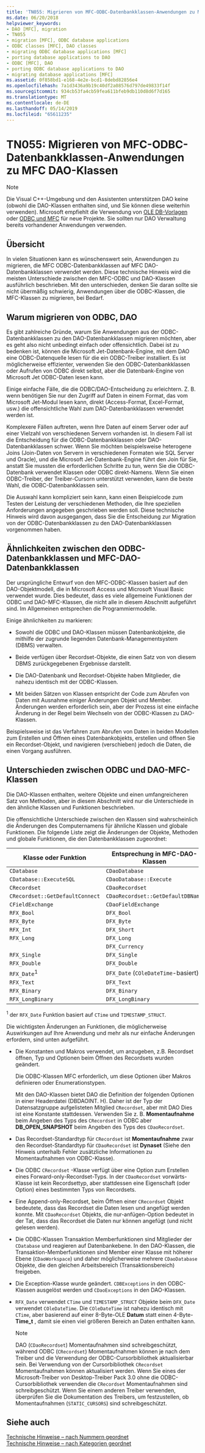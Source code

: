 ```yaml
---
title: 'TN055: Migrieren von MFC-ODBC-Datenbankklassen-Anwendungen zu MFC DAO-Klassen'
ms.date: 06/20/2018
helpviewer_keywords:
- DAO [MFC], migration
- TN055
- migration [MFC], ODBC database applications
- ODBC classes [MFC], DAO classes
- migrating ODBC database applications [MFC]
- porting database applications to DAO
- ODBC [MFC], DAO
- porting ODBC database applications to DAO
- migrating database applications [MFC]
ms.assetid: 0f858bd1-e168-4e2e-bcd1-8debd82856e4
ms.openlocfilehash: 7a1d3436a9b19c40df2a08576d797de49833f14f
ms.sourcegitcommit: 934cb53fa4cb59fea611bfeb9db110d8d6f7d165
ms.translationtype: MT
ms.contentlocale: de-DE
ms.lasthandoff: 05/14/2019
ms.locfileid: "65611235"
---
```

# <a name="tn055-migrating-mfc-odbc-database-class-applications-to-mfc-dao-classes"></a>TN055: Migrieren von MFC-ODBC-Datenbankklassen-Anwendungen zu MFC DAO-Klassen

> [!NOTE]
> Die Visual C++-Umgebung und den Assistenten unterstützen DAO keine (obwohl die DAO-Klassen enthalten sind, und Sie können diese weiterhin verwenden). Microsoft empfiehlt die Verwendung von [OLE DB-Vorlagen](../data/oledb/ole-db-templates.md) oder [ODBC und MFC](../data/odbc/odbc-and-mfc.md) für neue Projekte. Sie sollten nur DAO Verwaltung bereits vorhandener Anwendungen verwenden.

## <a name="overview"></a>Übersicht

In vielen Situationen kann es wünschenswert sein, Anwendungen zu migrieren, die MFC ODBC-Datenbankklassen auf MFC DAO-Datenbankklassen verwendet werden. Diese technische Hinweis wird die meisten Unterschiede zwischen den MFC-ODBC und DAO-Klassen ausführlich beschrieben. Mit den unterschieden, denken Sie daran sollte sie nicht übermäßig schwierig, Anwendungen über die ODBC-Klassen, die MFC-Klassen zu migrieren, bei Bedarf.

## <a name="why-migrate-from-odbc-to-dao"></a>Warum migrieren von ODBC, DAO

Es gibt zahlreiche Gründe, warum Sie Anwendungen aus der ODBC-Datenbankklassen zu den DAO-Datenbankklassen migrieren möchten, aber es geht also nicht unbedingt einfach oder offensichtlich. Dabei ist zu bedenken ist, können die Microsoft Jet-Datenbank-Engine, mit dem DAO eine ODBC-Datenquelle lesen für die ein ODBC-Treiber installiert. Es ist möglicherweise effizienter, verwenden Sie den ODBC-Datenbankklassen oder Aufrufen von ODBC direkt selbst, aber die Datenbank-Engine von Microsoft Jet ODBC-Daten lesen kann.

Einige einfache Fälle, die die ODBC/DAO-Entscheidung zu erleichtern. Z. B. wenn benötigen Sie nur den Zugriff auf Daten in einem Format, das vom Microsoft Jet-Modul lesen kann, direkt (Access-Format, Excel-Format, usw.) die offensichtliche Wahl zum DAO-Datenbankklassen verwendet werden ist.

Komplexere Fällen auftreten, wenn Ihre Daten auf einem Server oder auf einer Vielzahl von verschiedenen Servern vorhanden ist. In diesem Fall ist die Entscheidung für die ODBC-Datenbankklassen oder DAO-Datenbankklassen schwer. Wenn Sie möchten beispielsweise heterogene Joins (Join-Daten von Servern in verschiedenen Formaten wie SQL Server und Oracle), und die Microsoft Jet-Datenbank-Engine führt den Join für Sie, anstatt Sie mussten die erforderlichen Schritte zu tun, wenn Sie die ODBC-Datenbank verwendet Klassen oder ODBC direkt-Namens. Wenn Sie einen ODBC-Treiber, der Treiber-Cursorn unterstützt verwenden, kann die beste Wahl, die ODBC-Datenbankklassen sein.

Die Auswahl kann kompliziert sein kann, kann einen Beispielcode zum Testen der Leistung der verschiedenen Methoden, die Ihre speziellen Anforderungen angegeben geschrieben werden soll. Diese technische Hinweis wird davon ausgegangen, dass Sie die Entscheidung zur Migration von der ODBC-Datenbankklassen zu den DAO-Datenbankklassen vorgenommen haben.

## <a name="similarities-between-odbc-database-classes-and-mfc-dao-database-classes"></a>Ähnlichkeiten zwischen den ODBC-Datenbankklassen und MFC-DAO-Datenbankklassen

Der ursprüngliche Entwurf von den MFC-ODBC-Klassen basiert auf den DAO-Objektmodell, die in Microsoft Access und Microsoft Visual Basic verwendet wurde. Dies bedeutet, dass es viele allgemeine Funktionen der ODBC und DAO-MFC-Klassen, die nicht alle in diesem Abschnitt aufgeführt sind. Im Allgemeinen entsprechen die Programmiermodelle.

Einige ähnlichkeiten zu markieren:

- Sowohl die ODBC und DAO-Klassen müssen Datenbankobjekte, die mithilfe der zugrunde liegenden Datenbank-Managementsystem (DBMS) verwalten.

- Beide verfügen über Recordset-Objekte, die einen Satz von von diesem DBMS zurückgegebenen Ergebnisse darstellt.

- Die DAO-Datenbank und Recordset-Objekte haben Mitglieder, die nahezu identisch mit der ODBC-Klassen.

- Mit beiden Sätzen von Klassen entspricht der Code zum Abrufen von Daten mit Ausnahme einiger Änderungen Objekt und Member. Änderungen werden erforderlich sein, aber der Prozess ist eine einfache Änderung in der Regel beim Wechseln von der ODBC-Klassen zu DAO-Klassen.

Beispielsweise ist das Verfahren zum Abrufen von Daten in beiden Modellen zum Erstellen und Öffnen eines Datenbankobjekts, erstellen und öffnen Sie ein Recordset-Objekt, und navigieren (verschieben) jedoch die Daten, die einen Vorgang ausführen.

## <a name="differences-between-odbc-and-dao-mfc-classes"></a>Unterschieden zwischen ODBC und DAO-MFC-Klassen

Die DAO-Klassen enthalten, weitere Objekte und einen umfangreicheren Satz von Methoden, aber in diesem Abschnitt wird nur die Unterschiede in den ähnliche Klassen und Funktionen beschrieben.

Die offensichtliche Unterschiede zwischen den Klassen sind wahrscheinlich die Änderungen des Computernamens für ähnliche Klassen und globale Funktionen. Die folgende Liste zeigt die Änderungen der Objekte, Methoden und globale Funktionen, die den Datenbankklassen zugeordnet:

|Klasse oder Funktion|Entsprechung in MFC-DAO-Klassen|
|-----------------------|-----------------------------------|
|`CDatabase`|`CDaoDatabase`|
|`CDatabase::ExecuteSQL`|`CDaoDatabase::Execute`|
|`CRecordset`|`CDaoRecordset`|
|`CRecordset::GetDefaultConnect`|`CDaoRecordset::GetDefaultDBName`|
|`CFieldExchange`|`CDaoFieldExchange`|
|`RFX_Bool`|`DFX_Bool`|
|`RFX_Byte`|`DFX_Byte`|
|`RFX_Int`|`DFX_Short`|
|`RFX_Long`|`DFX_Long`|
||`DFX_Currency`|
|`RFX_Single`|`DFX_Single`|
|`RFX_Double`|`DFX_Double`|
|`RFX_Date`<sup>1</sup>|`DFX_Date` (`COleDateTime`-basiert)|
|`RFX_Text`|`DFX_Text`|
|`RFX_Binary`|`DFX_Binary`|
|`RFX_LongBinary`|`DFX_LongBinary`|

<sup>1</sup> der `RFX_Date` Funktion basiert auf `CTime` und `TIMESTAMP_STRUCT`.

Die wichtigsten Änderungen an Funktionen, die möglicherweise Auswirkungen auf Ihre Anwendung und mehr als nur einfache Änderungen erfordern, sind unten aufgeführt.

- Die Konstanten und Makros verwendet, um anzugeben, z.B. Recordset öffnen, Typ und Optionen beim Öffnen des Recordsets wurden geändert.

   Die ODBC-Klassen MFC erforderlich, um diese Optionen über Makros definieren oder Enumerationstypen.

   Mit den DAO-Klassen bietet DAO die Definition der folgenden Optionen in einer Headerdatei (DBDAOINT. H). Daher ist der Typ der Datensatzgruppe aufgelisteten Mitglied `CRecordset`, aber mit DAO Dies ist eine Konstante stattdessen. Verwenden Sie z. B. **Momentaufnahme** beim Angeben des Typs des `CRecordset` in ODBC aber **DB_OPEN_SNAPSHOT** beim Angeben des Typs des `CDaoRecordset`.

- Das Recordset-Standardtyp für `CRecordset` ist **Momentaufnahme** zwar den Recordset-Standardtyp für `CDaoRecordset` ist **Dynaset** (Siehe den Hinweis unterhalb Fehler zusätzliche Informationen zu Momentaufnahmen von ODBC-Klasse).

- Die ODBC `CRecordset` -Klasse verfügt über eine Option zum Erstellen eines Forward-only-Recordset-Typs. In der `CDaoRecordset` vorwärts-Klasse ist kein Recordsettyp, aber stattdessen eine Eigenschaft (oder Option) eines bestimmten Typs von Recordsets.

- Eine Append-only-Recordset, beim Öffnen einer `CRecordset` Objekt bedeutete, dass das Recordset die Daten lesen und angefügt werden konnte. Mit `CDaoRecordset` Objekts, die nur-anfügen-Option bedeutet in der Tat, dass das Recordset die Daten nur können angefügt (und nicht gelesen werden).

- Die ODBC-Klassen Transaktion Memberfunktionen sind Mitglieder der `CDatabase` und reagieren auf Datenbankebene. In den DAO-Klassen, die Transaktion-Memberfunktionen sind Member einer Klasse mit höherer Ebene (`CDaoWorkspace`) und daher möglicherweise mehrere `CDaoDatabase` Objekte, die den gleichen Arbeitsbereich (Transaktionsbereich) freigeben.

- Die Exception-Klasse wurde geändert. `CDBExceptions` in den ODBC-Klassen ausgelöst werden und `CDaoExceptions` in den DAO-Klassen.

- `RFX_Date` verwendet `CTime` und `TIMESTAMP_STRUCT` Objekte beim `DFX_Date` verwendet `COleDateTime`. Die `COleDateTime` ist nahezu identisch mit `CTime`, aber basierend auf einer 8-Byte-OLE **Datum** statt einen 4-Byte- **Time_t** , damit sie einen viel größeren Bereich an Daten enthalten kann.

   > [!NOTE]
   > DAO (`CDaoRecordset`) Momentaufnahmen sind schreibgeschützt, während ODBC (`CRecordset`) Momentaufnahmen können je nach dem Treiber und die Verwendung der ODBC-Cursorbibliothek aktualisierbar sein. Bei Verwendung von der Cursorbibliothek `CRecordset` Momentaufnahmen können aktualisiert werden. Wenn Sie eines der Microsoft-Treiber von Desktop-Treiber Pack 3.0 ohne die ODBC-Cursorbibliothek verwenden die `CRecordset` Momentaufnahmen sind schreibgeschützt. Wenn Sie einem anderen Treiber verwenden, überprüfen Sie die Dokumentation des Treibers, um festzustellen, ob Momentaufnahmen (`STATIC_CURSORS`) sind schreibgeschützt.

## <a name="see-also"></a>Siehe auch

[Technische Hinweise – nach Nummern geordnet](../mfc/technical-notes-by-number.md)<br/>
[Technische Hinweise – nach Kategorien geordnet](../mfc/technical-notes-by-category.md)
